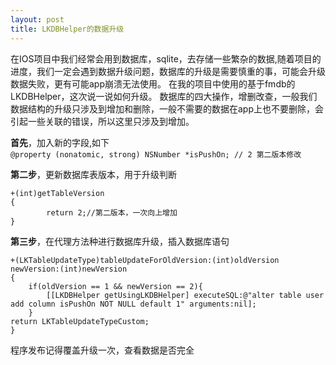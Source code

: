 ```yaml
---
layout: post
title: LKDBHelper的数据升级
---
```

在IOS项目中我们经常会用到数据库，sqlite，去存储一些繁杂的数据,随着项目的进度，我们一定会遇到数据升级问题，数据库的升级是需要慎重的事，可能会升级数据失败，更有可能app崩溃无法使用。
在我的项目中使用的基于fmdb的LKDBHelper，这次说一说如何升级。
数据库的四大操作，增删改查，一般我们数据结构的升级只涉及到增加和删除，一般不需要的数据在app上也不要删除，会引起一些关联的错误，所以这里只涉及到增加。

**首先**，加入新的字段,如下	
`
@property (nonatomic, strong) NSNumber *isPushOn; // 2 第二版本修改
`

**第二步**，更新数据库表版本，用于升级判断	

	+(int)getTableVersion
	{
    	    return 2;//第二版本，一次向上增加
	}	

**第三步**，在代理方法种进行数据库升级，插入数据库语句    

    +(LKTableUpdateType)tableUpdateForOldVersion:(int)oldVersion newVersion:(int)newVersion
    {
    	if(oldVersion == 1 && newVersion == 2){
        	[[LKDBHelper getUsingLKDBHelper] executeSQL:@"alter table user add column isPushOn NOT NULL default 1" arguments:nil];
    	}
    return LKTableUpdateTypeCustom;
	}
程序发布记得覆盖升级一次，查看数据是否完全
